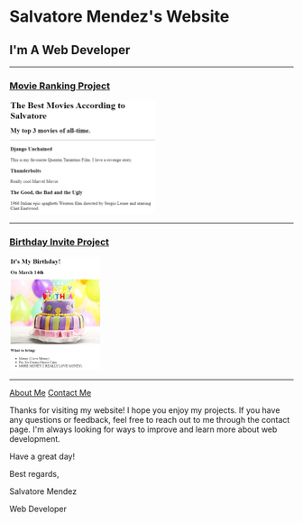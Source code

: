 
<html lang="en">

<head>
  <meta charset="UTF-8">
  <meta name="viewport" content="width=device-width, initial-scale=1.0">
  <title>Salvatore's Portfolio</title>
</head>

<body>
  <h1>Salvatore Mendez's Website </h1>
  <h2>I'm A Web Developer</h2>
  <hr />
  <h3><a href="./public/movie-ranking.html">Movie Ranking Project</a></h3>
  <img src="./assets/images/movie-ranking.png" height="200" alt="movie ranking project preview"/>
  <hr/>
  <h3><a href="./public/birthday-invite.html">Birthday Invite Project</a></h3>
  <img src="./assets/images/birthday-invite.png" height="200" alt="birthday invite project preview"/>
  <hr />

  <a href="./public/about.html">About Me</a>
  <a href="./public/contact.html">Contact Me</a>

<p>
  Thanks for visiting my website! 
  I hope you enjoy my projects. 
  If you have any questions or feedback, 
  feel free to reach out to me through the contact page. 
  I'm always looking for ways to improve and learn more about 
  web development.
</p>

  <p>Have a great day!</p>  
  <p>Best regards,</p>
  <p>Salvatore Mendez</p>
  <p>Web Developer</p>
  
</body>

</html>
